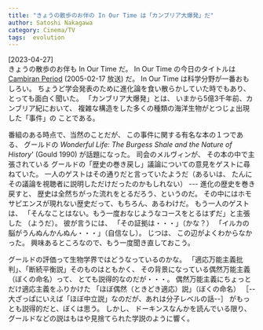 ```yaml
---
title: "きょうの散歩のお伴の In Our Time は「カンブリア大爆発」だ"
author: Satoshi Nakagawa
category: Cinema/TV
tags:  evolution
---
```


[2023-04-27]  
 きょうの散歩のお伴も In Our Time だ。
In Our Time の今日のタイトルは
[Cambiran Period](https://www.bbc.co.uk/programmes/p003k9bg) (2005-02-17 放送) だ。
In Our Time は科学分野が一番おもしろい。
ちょうど学会発表のために進化論を食い散らかしていた時でもあり、
とっても面白く聞いた。
「カンブリア大爆発」とは、
いまから5億3千年前、カンブリア紀において、
複雑な構造をした多くの種類の海洋生物がとつじょ出現した「事件」の
ことである。

 番組のある時点で、当然のことだが、
この事件に関する有名な本の１つである、
グールドの
_Wonderful Life: The Burgess Shale and the Nature of History_'
(Gould 1990)
が話題になった。
司会のメルヴィンが、
その本の中で主張されている
グールドの「歴史の巻き戻し」議論についての意見をゲストに尋ねていた。
一人のゲストはその通りだと言っていたようだ（あるいは、
たんにその議論を視聴者に説明しただけだったのかもしれない） ---
進化の歴史を巻き戻すと、
歴史は全然ちがった流れをとるだろう、というのだ。
その中にはホモサピエンスが現れない歴史だって、もちろん、あるわけだ。
もう一人のゲストは、
「そんなことはない。もう一度おなじようなコースをとるはずだ」と主張した
（ようだ）。
彼が言うには、
「その証拠は・・・」（かな？）
「イルカの脳がうんぬんかんぬん・・・」（自信なし）。
じつは、
この辺がよくわからなかった。
興味あるところなので、もう一度聞き直しておこう。

 グールドの評価って生物学界ではどうなっているのかな。
「適応万能主義批判」、「断続平衡説」そのものはともかく、
その背景になっている偶然万能主義（ぼくの命名）って、
とても説得的なのだが・・・。
偶然万能主義にちょっとだけ適応主義をふりかけた
「ほぼ偶然（ときどき適応）説」（ぼくの命名）
［--大ざっぱにいえば「ほぼ中立説」なのだが、あれは分子レベルの話--］
がもっとも説得的だと、ぼくは思う。
しかし、
ドーキンスなんかを読んでいる限り、
グールドなどの説はもはや見捨てられた学説のように響く。

